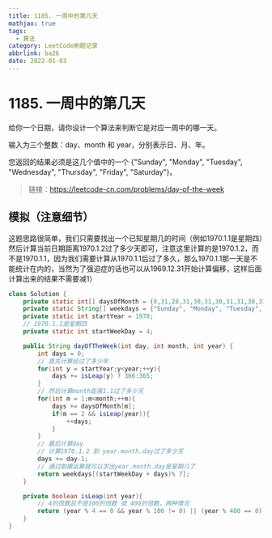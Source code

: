 ```yaml
---
title: 1185. 一周中的第几天
mathjax: true
tags:
  - 算法
category: LeetCode刷题记录
abbrlink: ba26
date: 2022-01-03
---
```

# 1185. 一周中的第几天

给你一个日期，请你设计一个算法来判断它是对应一周中的哪一天。

输入为三个整数：day、month 和 year，分别表示日、月、年。

您返回的结果必须是这几个值中的一个 {"Sunday", "Monday", "Tuesday", "Wednesday", "Thursday", "Friday", "Saturday"}。

> 链接：https://leetcode-cn.com/problems/day-of-the-week

<!-- more -->

## 模拟（注意细节）

这题思路很简单，我们只需要找出一个已知星期几的时间（例如1970.1.1是星期四）然后计算当前日期距离1970.1.2过了多少天即可，注意这里计算的是1970.1.2，而不是1970.1.1，因为我们需要计算从1970.1.1后过了多久，那么1970.1.1那一天是不能统计在内的，当然为了强迫症的话也可以从1969.12.31开始计算偏移，这样后面计算出来的结果不需要减1）

```java
class Solution {
    private static int[] daysOfMonth = {0,31,28,31,30,31,30,31,31,30,31,30,31};
    private static String[] weekdays = {"Sunday", "Monday", "Tuesday", "Wednesday", "Thursday", "Friday", "Saturday"};
    private static int startYear = 1970;
    // 1970.1.1是星期四
    private static int startWeekDay = 4;

    public String dayOfTheWeek(int day, int month, int year) {
        int days = 0;
        // 首先计算经过了多少年
        for(int y = startYear;y<year;++y){
            days += isLeap(y) ? 366:365;
        }
        // 然后计算month距离1.1过了多少天
        for(int m = 1;m<month;++m){
            days += daysOfMonth[m];
            if(m == 2 && isLeap(year)){
                ++days;
            }
        }
        // 最后计算day
        // 计算1970.1.2 到 year.month.day过了多少天
        days += day-1;
        // 通过取模运算就可以求出year.month.day是星期几了
        return weekdays[(startWeekDay + days)% 7];
    }

    private boolean isLeap(int year){
        // 4的倍数且不是100的倍数 或 400的倍数，两种情况
        return (year % 4 == 0 && year % 100 != 0) || (year % 400 == 0);
    }
}
```

